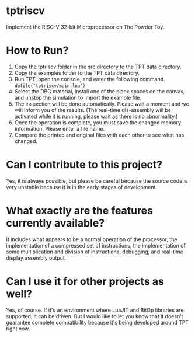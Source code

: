 # tptriscv
Implement the RISC-V 32-bit Microprocessor on The Powder Toy.

# How to Run?
1. Copy the tptriscv folder in the src directory to the TPT data directory.
2. Copy the examples folder to the TPT data directory.
3. Run TPT, open the console, and enter the following command.
`dofile("tptriscv/main.lua")`
4. Select the DBG material, install one of the blank spaces on the canvas, and unstop the simulation to import the example file.
5. The inspection will be done automatically. Please wait a moment and we will inform you of the results. (The real-time dis-assembly will be activated while it is running, please wait as there is no abnormality.)
6. Once the operation is complete, you must save the changed memory information. Please enter a file name.
7. Compare the printed and original files with each other to see what has changed.

# Can I contribute to this project?
Yes, it is always possible, but please be careful because the source code is very unstable because it is in the early stages of development.

# What exactly are the features currently available?
It includes what appears to be a normal operation of the processor, the implementation of a compressed set of instructions, the implementation of some multiplication and division of instructions, debugging, and real-time display assembly output.

# Can I use it for other projects as well?
Yes, of course. If it's an environment where LuaJIT and BitOp libraries are supported, it can be driven. But I would like to let you know that it doesn't guarantee complete compatibility because it's being developed around TPT right now.
